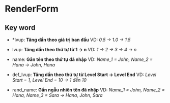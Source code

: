 # RenderForm
## Key word
- *lvup: **Tăng dần theo giá trị ban đầu**
VD: *0.5 -> 1.0 -> 1.5*

- lvup: **Tăng dần theo thứ tự từ 1 -> n**
VD: *1 -> 2 -> 3 -> 4 -> n*

- name: **Gắn tên theo thứ tự đã nhập**
VD: *Name_1 = John, Name_2 = Hana -> John, Hana*

- def_lvup: **Tăng dần theo thứ tự từ Level Start -> Level End**
VD: *Level Start = 1, Level End = 10 -> 1 đến 10*

- rand_name: **Gắn ngẫu nhiên tên đã nhập**
VD: *Name_1 = John, Name_2 = Hana, Name_3 = Sara -> Hana, John, Sara*
